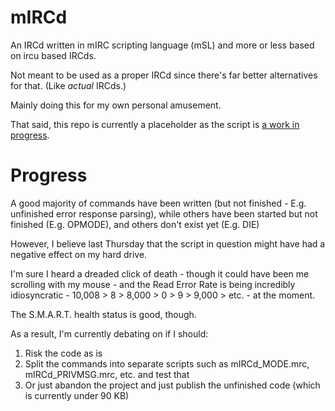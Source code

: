 # mIRCd
An IRCd written in mIRC scripting language (mSL) and more or less based on ircu based IRCds.

Not meant to be used as a proper IRCd since there's far better alternatives for that. (Like *actual* IRCds.)

Mainly doing this for my own personal amusement.

That said, this repo is currently a placeholder as the script is <a href="https://i.imgur.com/NkiGm8f.png">a work in progress</a>.

# Progress

A good majority of commands have been written (but not finished - E.g. unfinished error response parsing), while others have been started but not finished (E.g. OPMODE), and others don't exist yet (E.g. DIE)

However, I believe last Thursday that the script in question might have had a negative effect on my hard drive.

I'm sure I heard a dreaded click of death - though it could have been me scrolling with my mouse - and the Read Error Rate is being incredibly idiosyncratic - 10,008 > 8 > 8,000 > 0 > 9 > 9,000 > etc. - at the moment.

The S.M.A.R.T. health status is good, though.

As a result, I'm currently debating on if I should:

1. Risk the code as is
2. Split the commands into separate scripts such as mIRCd_MODE.mrc, mIRCd_PRIVMSG.mrc, etc. and test that
3. Or just abandon the project and just publish the unfinished code (which is currently under 90 KB)
